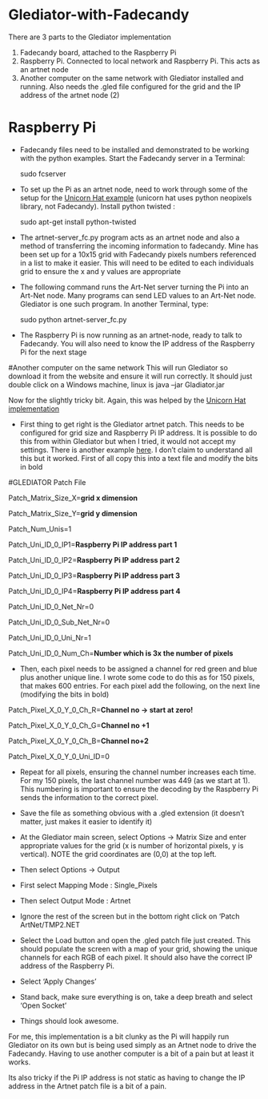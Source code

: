 # Glediator-with-Fadecandy

There are 3 parts to the Glediator implementation

1.	Fadecandy board, attached to the Raspberry Pi
2.	Raspberry Pi.  Connected to local network and Raspberry Pi.  This acts as an artnet node
3.	Another computer on the same network with Glediator installed and running.  Also needs the .gled file configured for the grid and the IP address of the artnet node (2)

# Raspberry Pi

- Fadecandy files need to be installed and demonstrated to be working with the python examples.  Start the Fadecandy server in a Terminal:

  sudo fcserver
- To set up the Pi as an artnet node, need to work through some of the setup for the [Unicorn Hat example](https://github.com/bbx10/artnet-unicorn-hat) (unicorn hat uses python neopixels library, not Fadecandy).  Install python twisted :

  sudo apt-get install python-twisted

- The artnet-server_fc.py program acts as an artnet node and also a method of transferring the incoming information to fadecandy.  Mine has been set up for a 10x15 grid with Fadecandy  pixels numbers referenced in a list to make it easier.  This will need to be edited to each individuals grid to ensure the x and y values are appropriate

- The following command runs the Art-Net server turning the Pi into an Art-Net node. Many programs can send LED values to an Art-Net node. Glediator is one such program.  In another Terminal, type:

   sudo python artnet-server_fc.py
    
- The Raspberry Pi is now running as an artnet-node, ready to talk to Fadecandy.  You will also need to know the IP address of the Raspberry Pi for the next stage

#Another computer on the same network
This will run Glediator so download it from the website and ensure it will run correctly.  It should just double click on a Windows machine, linux is java –jar Gladiator.jar

Now for the slightly tricky bit.  Again, this was helped by the [Unicorn Hat implementation](https://github.com/bbx10/artnet-unicorn-hat)

- First thing to get right is the Glediator artnet patch.  This needs to be configured for grid size and Raspberry Pi IP address.  It is possible to do this from within Glediator but when I tried, it would not accept my settings.  There is another example [here](https://github.com/bbx10/artnet-unicorn-hat).  I don’t claim to understand all this but it worked.  First of all copy this into a text file and modify the bits in bold

\#GLEDIATOR Patch File

Patch_Matrix_Size_X=**grid x dimension**

Patch_Matrix_Size_Y=**grid y dimension**

Patch_Num_Unis=1

Patch_Uni_ID_0_IP1=**Raspberry Pi IP address part 1**

Patch_Uni_ID_0_IP2=**Raspberry Pi IP address part 2**

Patch_Uni_ID_0_IP3=**Raspberry Pi IP address part 3**

Patch_Uni_ID_0_IP4=**Raspberry Pi IP address part 4**

Patch_Uni_ID_0_Net_Nr=0

Patch_Uni_ID_0_Sub_Net_Nr=0

Patch_Uni_ID_0_Uni_Nr=1

Patch_Uni_ID_0_Num_Ch=**Number which is 3x the number of pixels**

- Then, each pixel needs to be assigned a channel for red green and blue plus another unique line.  I wrote some code to do this as for 150 pixels, that makes 600 entries.  For each pixel add the following, on the next line (modifying the bits in bold)

Patch_Pixel_X_0_Y_0_Ch_R=**Channel no -> start at zero!**

Patch_Pixel_X_0_Y_0_Ch_G=**Channel no +1**

Patch_Pixel_X_0_Y_0_Ch_B=**Channel no+2**

Patch_Pixel_X_0_Y_0_Uni_ID=0

- Repeat for all pixels, ensuring the channel number increases each time.  For my 150 pixels, the last channel number was 449 (as we start at 1).  This numbering is important to ensure the decoding by the Raspberry Pi sends the information to the correct pixel.

- Save the file as something obvious with a .gled extension (it doesn’t matter, just makes it easier to identify it)

- At the Glediator main screen, select Options -> Matrix Size and enter appropriate values for the grid (x is number of horizontal pixels, y is vertical).  NOTE the grid coordinates are (0,0) at the top left.

- Then select Options -> Output
- First select Mapping Mode : Single_Pixels
- Then select Output Mode : Artnet
- Ignore the rest of the screen but in the bottom right click on ‘Patch ArtNet/TMP2.NET
- Select the Load button and open the .gled patch file just created.  This should populate the screen with a map of your grid, showing the unique channels for each RGB of each pixel.  It should also have the correct IP address of the Raspberry Pi.
- Select ‘Apply Changes’
- Stand back, make sure everything is on, take a deep breath and select ‘Open Socket’
- Things should look awesome.

For me, this implementation is a bit clunky as the Pi will happily run Glediator on its own but is being used simply as an Artnet node to drive the Fadecandy.  Having to use another computer is a bit of a pain but at least it works.

Its also tricky if the Pi IP address is not static as having to change the IP address in the Artnet patch file is a bit of a pain.
